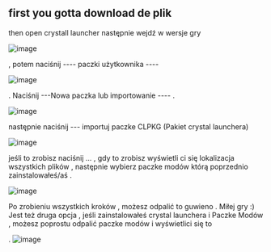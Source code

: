 ## first you gotta download de plik
then open crystall launcher 
następnie wejdź w wersje gry  


![image](https://user-images.githubusercontent.com/94115524/227795591-d209dadf-aacb-4e12-9c6b-b2858cf104b8.png)


, potem naciśnij ---- paczki użytkownika ---- 


![image](https://user-images.githubusercontent.com/94115524/227795680-c739a80a-dcbd-4121-9889-10dc87c5d1ab.png)


. Naciśnij  ---Nowa paczka lub importowanie ---- .
 


![image](https://user-images.githubusercontent.com/94115524/227795699-62789f2f-a915-461f-b7f7-e4d83394e382.png)

 
 
 
 
 
 

następnie naciśnij --- importuj paczke CLPKG (Pakiet crystal launchera)


![image](https://user-images.githubusercontent.com/94115524/227795739-183b6603-6012-4d94-82c9-e4a8024bb6f4.png)



jeśli to zrobisz naciśnij ... , gdy to zrobisz wyświetli ci się lokalizacja wszystkich plików , następnie wybierz paczke modów którą poprzednio zainstalowałeś/aś .



![image](https://user-images.githubusercontent.com/94115524/227795768-92b447cc-528c-4d58-b36a-dfadbec1eac1.png)

 
 Po zrobieniu wszystkich kroków , możesz odpalić to guwieno . Miłej gry :) 
 Jest też druga opcja , jeśli zainstalowałeś crystal launchera i Paczke Modów , możesz poprostu odpalić paczke modów i wyświetlici się to 

 .
 ![image](https://user-images.githubusercontent.com/94115524/227796346-4320f20e-520e-4632-9372-d061ba7aee3f.png)

